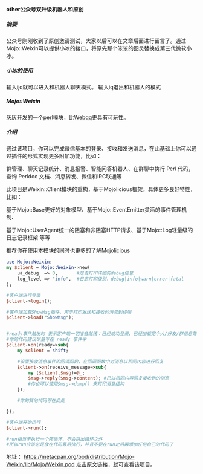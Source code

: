 #### other公众号双升级机器人和原创

##### 摘要
公众号刚刚收到了原创邀请测试，大家以后可以在文章后面进行留言了。通过Mojo::Weixin可以提供小冰的接口，将原先那个笨笨的图灵替换成第三代微软小冰。

##### 小冰的使用
输入ijq就可以进入和机器人聊天模式。
输入iq退出和机器人的模式

##### Mojo::Weixin
灰灰开发的一个perl模块，比Webqq更具有可玩性。
##### 介绍
通过该项目，你可以完成微信基本的登录、接收和发送消息，在此基础上你可以通过插件的形式实现更多附加功能，比如：

群管理、聊天记录统计、消息报警、智能问答机器人、在群聊中执行 Perl 代码，查询 Perldoc 文档、消息转发、微信和IRC联通等

此项目是Weixin::Client模块的重构，基于Mojolicious框架，具体更多良好特性，比如：

基于Mojo::Base更好的对象模型、基于Mojo::EventEmitter灵活的事件管理机制、

基于Mojo::UserAgent统一的阻塞和非阻塞HTTP请求、基于Mojo::Log轻量级的日志记录框架 等等

推荐你在使用本模块的同时也更多的了解Mojolicious

```perl
use Mojo::Weixin;
my $client = Mojo::Weixin->new(
    ua_debug  => 0,       #是否打印详细的debug信息
    log_level => "info",  #日志打印级别，debug|info|warn|error|fatal
);

#客户端进行登录
$client->login();

#客户端加载ShowMsg插件，用于打印发送和接收的消息到终端
$client->load("ShowMsg");


#ready事件触发时 表示客户端一切准备就绪：已经成功登录、已经加载完个人/好友/群信息等
#你的代码建议尽量写在 ready 事件中
$client->on(ready=>sub{
    my $client = shift;

    #设置接收消息事件的回调函数，在回调函数中对消息以相同内容进行回复
    $client->on(receive_message=>sub{
        my ($client,$msg)=@_;
        $msg->reply($msg->content); #已以相同内容回复接收到的消息
        #你也可以使用$msg->dump() 来打印消息结构
    });

    #你的其他代码写在此处

});

#客户端开始运行
$client->run();

#run相当于执行一个死循环，不会跳出循环之外
#所以run应该总是放在代码最后执行，并且不要在run之后再添加任何自己的代码了

```
地址：
https://metacpan.org/pod/distribution/Mojo-Weixin/lib/Mojo/Weixin.pod
点击原文链接，就可查看该项目。
